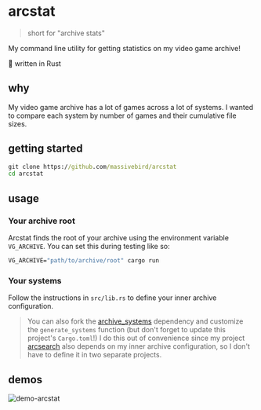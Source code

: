 # arcstat

> short for "archive stats"

My command line utility for getting statistics on my video game archive!

🦀 written in Rust

## why

My video game archive has a lot of games across a lot of systems. I wanted to compare each system by number of games and their cumulative file sizes.

## getting started

```cmd
git clone https://github.com/massivebird/arcstat
cd arcstat
```

## usage

### Your archive root

Arcstat finds the root of your archive using the environment variable `VG_ARCHIVE`. You can set this during testing like so:

```cmd
VG_ARCHIVE="path/to/archive/root" cargo run
```

### Your systems

Follow the instructions in `src/lib.rs` to define your inner archive configuration.

> You can also fork the [archive_systems](https://github.com/massivebird/archive_systems) dependency and customize the `generate_systems` function (but don't forget to update this project's `Cargo.toml`!) I do this out of convenience since my project [arcsearch](https://github.com/massivebird/arcsearch) also depends on my inner archive configuration, so I don't have to define it in two separate projects.

## demos

![demo-arcstat](https://i.imgur.com/63hfWwK.png)
